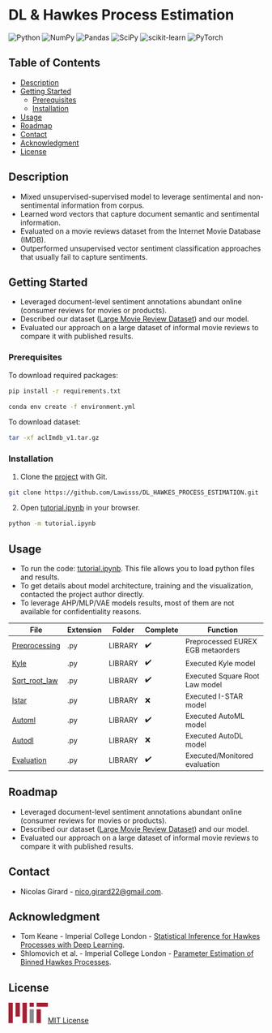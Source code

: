 # DL & Hawkes Process Estimation

![Python](https://img.shields.io/badge/python-3670A0?style=for-the-badge&logo=python&logoColor=ffdd54) ![NumPy](https://img.shields.io/badge/numpy-%23013243.svg?style=for-the-badge&logo=numpy&logoColor=white) ![Pandas](https://img.shields.io/badge/pandas-%23150458.svg?style=for-the-badge&logo=pandas&logoColor=white) ![SciPy](https://img.shields.io/badge/SciPy-%230C55A5.svg?style=for-the-badge&logo=scipy&logoColor=%white) ![scikit-learn](https://img.shields.io/badge/scikit--learn-%23F7931E.svg?style=for-the-badge&logo=scikit-learn&logoColor=white) ![PyTorch](https://img.shields.io/badge/PyTorch-%23EE4C2C.svg?style=for-the-badge&logo=PyTorch&logoColor=white)

<!--- Results illustration here --->

## Table of Contents

- [Description](#description)
- [Getting Started](#getting-started)
  - [Prerequisites](#prerequisites)
  - [Installation](#installation)
- [Usage](#usage)
- [Roadmap](#roadmap)
- [Contact](#contact)
- [Acknowledgment](#Acknowledgment)
- [License](#license)

## Description

* Mixed unsupervised-supervised model to leverage sentimental and non-sentimental information from corpus. 
* Learned word vectors that capture document semantic and sentimental information. 
* Evaluated on a movie reviews dataset from the Internet Movie Database (IMDB). 
* Outperformed unsupervised vector sentiment classification approaches that usually fail to capture sentiments.

<!--- Project features here --->

## Getting Started

* Leveraged document-level sentiment annotations abundant online (consumer reviews for movies or products). 
* Described our dataset ([Large Movie Review Dataset](https://ai.stanford.edu/~amaas/data/sentiment/)) and our model. 
* Evaluated our approach on a large dataset of informal movie reviews to compare it with published results.

### Prerequisites

To download required packages:

```sh
pip install -r requirements.txt
```

```sh
conda env create -f environment.yml
```

To download dataset:

```sh
tar -xf aclImdb_v1.tar.gz
```

### Installation

1. Clone the [project](https://github.com/Lawisss/DL_HAWKES_PROCESS_ESTIMATION) with Git.

```sh
git clone https://github.com/Lawisss/DL_HAWKES_PROCESS_ESTIMATION.git
```
2. Open [tutorial.ipynb](https://github.com/Lawisss/DL_HAWKES_PROCESS_ESTIMATION/blob/main/CODE/tutorial.ipynb) in your browser.

```sh
python -m tutorial.ipynb
```

## Usage

* To run the code: [tutorial.ipynb](https://github.com/Lawisss/DL_HAWKES_PROCESS_ESTIMATION/blob/main/CODE/tutorial.ipynb). This file allows you to load python files and results.
* To get details about model architecture, training and the visualization, contacted the project author directly.
* To leverage AHP/MLP/VAE models results, most of them are not available for confidentiality reasons.

|                                         File                                                                       |               Extension               |               Folder                  |               Complete                |               Function                |
| ------------------------------------------------------------------------------------------------------------------ | ------------------------------------- | ------------------------------------- | ------------------------------------- | ------------------------------------- |
| [Preprocessing](https://github.com/Lawisss/EUREX_EGB_PRICE_IMPACT/blob/main/LIBRARY/preprocessing.py)     | .py                                   | LIBRARY                  	     | ✔️                                   | Preprocessed EUREX EGB metaorders	                  |
| [Kyle](https://github.com/Lawisss/EUREX_EGB_PRICE_IMPACT/blob/main/LIBRARY/kyle.py)   | .py                                   | LIBRARY                    	     | ✔️                                   | Executed Kyle model	                  |
| [Sqrt_root_law](https://github.com/Lawisss/EUREX_EGB_PRICE_IMPACT/blob/main/LIBRARY/sqrt_root_law.py)                     | .py                                   | LIBRARY                           | ✔️                                   | Executed Square Root Law model                       |
| [Istar](https://github.com/Lawisss/EUREX_EGB_PRICE_IMPACT/blob/main/LIBRARY/istar.py)     | .py                                   | LIBRARY           		     | ❌                                   | Executed I-STAR model                   |
| [Automl](https://github.com/Lawisss/EUREX_EGB_PRICE_IMPACT/blob/main/LIBRARY/automl.py)       | .py                                   | LIBRARY                         | ✔️                                   | Executed AutoML model                |
| [Autodl](https://github.com/Lawisss/EUREX_EGB_PRICE_IMPACT/blob/main/LIBRARY/autodl.py)    | .py                                   | LIBRARY                        | ❌                                   | Executed AutoDL model               |
| [Evaluation](https://github.com/Lawisss/EUREX_EGB_PRICE_IMPACT/blob/main/LIBRARY/evaluation.py)				  | .py                                 | LIBRARY                       	     | ✔️                                   | Executed/Monitored evaluation          |


## Roadmap

* Leveraged document-level sentiment annotations abundant online (consumer reviews for movies or products). 
* Described our dataset ([Large Movie Review Dataset](https://ai.stanford.edu/~amaas/data/sentiment/)) and our model. 
* Evaluated our approach on a large dataset of informal movie reviews to compare it with published results.

## Contact

* Nicolas Girard - nico.girard22@gmail.com.

## Acknowledgment

* Tom Keane - Imperial College London - [Statistical Inference for Hawkes Processes with Deep Learning](https://tom-keane.github.io/project_1.pdf).
* Shlomovich et al. - Imperial College London - [Parameter Estimation of Binned Hawkes Processes](https://www.tandfonline.com/doi/full/10.1080/10618600.2022.2050247).

## License

<a href="https://choosealicense.com/licenses/mit/"><img src="https://raw.githubusercontent.com/johnturner4004/readme-generator/master/src/components/assets/images/mit.svg" height=40 />MIT License</a>
